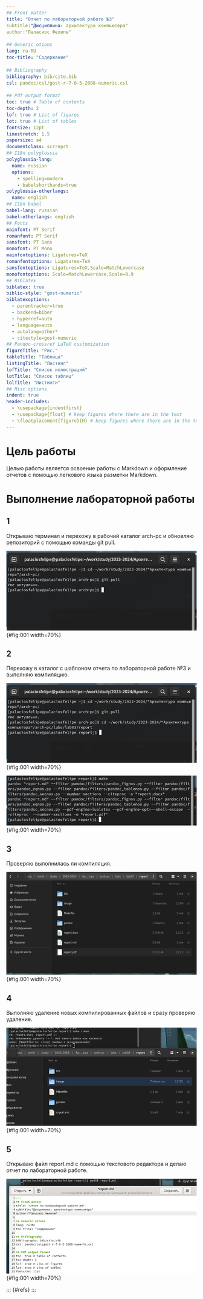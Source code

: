 ```yaml
---
## Front matter
title: "Отчет по лабораторной работе №3"
subtitle:"Дисциплина: архитектура компьютера"
author:"Паласиос Фелипе"

## Generic otions
lang: ru-RU
toc-title: "Содержание"

## Bibliography
bibliography: bib/cite.bib
csl: pandoc/csl/gost-r-7-0-5-2008-numeric.csl

## Pdf output format
toc: true # Table of contents
toc-depth: 2
lof: true # List of figures
lot: true # List of tables
fontsize: 12pt
linestretch: 1.5
papersize: a4
documentclass: scrreprt
## I18n polyglossia
polyglossia-lang:
  name: russian
  options:
	- spelling=modern
	- babelshorthands=true
polyglossia-otherlangs:
  name: english
## I18n babel
babel-lang: russian
babel-otherlangs: english
## Fonts
mainfont: PT Serif
romanfont: PT Serif
sansfont: PT Sans
monofont: PT Mono
mainfontoptions: Ligatures=TeX
romanfontoptions: Ligatures=TeX
sansfontoptions: Ligatures=TeX,Scale=MatchLowercase
monofontoptions: Scale=MatchLowercase,Scale=0.9
## Biblatex
biblatex: true
biblio-style: "gost-numeric"
biblatexoptions:
  - parentracker=true
  - backend=biber
  - hyperref=auto
  - language=auto
  - autolang=other*
  - citestyle=gost-numeric
## Pandoc-crossref LaTeX customization
figureTitle: "Рис."
tableTitle: "Таблица"
listingTitle: "Листинг"
lofTitle: "Список иллюстраций"
lotTitle: "Список таблиц"
lolTitle: "Листинги"
## Misc options
indent: true
header-includes:
  - \usepackage{indentfirst}
  - \usepackage{float} # keep figures where there are in the text
  - \floatplacement{figure}{H} # keep figures where there are in the text
---
```


# Цель работы

Целью работы является освоение работы с Markdown и оформление отчетов с помощью легкового языка разметки Markdown.

# Выполнение лабораторной работы

## 1

Открываю терминал и перехожу в рабочий каталог arch-pc и обновляю репозиторий с помощью команды git pull.

![Обновление репозитория и перемещение между файлами](image/1.png){#fig:001 width=70%}

## 2

Перехожу в каталог с шаблоном отчета по лабораторной работе №3 и выполняю компиляцию.

 ![переход в каталог](image/2.png){#fig:001 width=70%}
 
  ![компиляция шаблона reoprt](image/3.png){#fig:001 width=70%}

## 3

Проверяю выполнилась ли компиляция.

![Проверка компиляции](image/4.png){#fig:001 width=70%}

##  4

Выполняю удаление новых компилированных файлов и сразу проверяю удаление.

![Удаление  файлов](image/5.png){#fig:001 width=70%}

## 5

Открываю файл report.md с помощью текстового редактора и делаю отчет по лабораторной работе.

![Открытие редактора и заполнение отчета](image/6.png){#fig:001 width=70%}

::: {#refs}
:::
